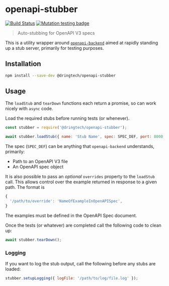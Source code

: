 # openapi-stubber

[![Build Status](https://travis-ci.org/dringtech/openapi-stubber.svg?branch=master)](https://travis-ci.org/dringtech/openapi-stubber)
[![Mutation testing badge](https://badge.stryker-mutator.io/github.com/dringtech/openapi-stubber/master)](https://stryker-mutator.github.io)

> Auto-stubbing for OpenAPI V3 specs

This is a utility wrapper around [`openapi-backend`](https://www.npmjs.com/package/openapi-backend) aimed
at rapidly standing up a stub server, primarily for testing purposes.

## Installation

```sh
npm install --save-dev @dringtech/openapi-stubber
```

## Usage

The `loadStub` and `tearDown` functions each return a promise, so can work nicely with
`async` code.

Load the required stubs before running tests (or whenever).

```js
const stubber = require('@dringtech/openapi-stubber');

await stubber.loadStub({ name: 'Stub Name', spec: SPEC_DEF, port: 8000, overrides: OVERRIDES });
```

The spec (`SPEC_DEF`) can be anything that `openapi-backend` understands, primarily:

* Path to an OpenAPI V3 file
* An OpenAPI spec object

It is also possible to pass an _optional_ `overrides` property to the `loadStub` call. This allows 
control over the example returned in response to a given path. The format is

```js
{
  '/path/to/override': 'NameOfExampleInOpenAPISpec',
}
```

The examples must be defined in the OpenAPI Spec document.

Once the tests (or whatever) are completed call the following code to clean up:

```js
await stubber.tearDown();
```

### Logging

If you want to log the stub output, call the following before any stubs are loaded:

```js
stubber.setupLogging({ logFile: '/path/to/log/file.log' });
```
